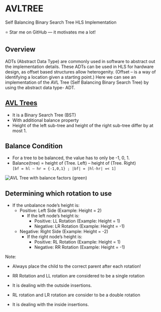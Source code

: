 # AVLTREE
Self Balancing Binary Search Tree HLS Implementation

:star: Star me on GitHub — it motivates me a lot!

## Overview
ADTs (Abstract Data Type) are commonly used in software to abstract out the implementation details. These ADTs can be used in HLS for hardware design, as offset based structures allow heterogenity. (Offset – is a way of identifying a location given a starting point.)
Here we can see an implementation of the AVL Tree (Self Balancing Binary Search Tree) by using the abstract data type- ADT.

## [AVL Trees](https://en.wikipedia.org/wiki/AVL_tree) 
- It is a Binary Search Tree (BST)
- With additional balance property
- Height of the left sub-tree and height of the right sub-tree differ by at most 1.

## Balance Condition
- For a tree to be balanced, the value has to only be -1, 0, 1. <br />
- Balance(tree) = height of (Tree. Left) – height of (Tree. Right) <br />
         `[bf = hl – hr = {-1,0,1} ; |bf| = |hl-hr| =< 1]`
         
![AVL Tree with balance factors (green)](https://en.wikipedia.org/wiki/AVL_tree#/media/File:AVL-tree-wBalance_K.svg)

## Determining which rotation to use
- If the unbalance node’s height is:<br />
  - Positive: Left Side (Example: Height = 2)<br />
 	  - If the left node’s height is:<br />
	       - Positive: LL Rotation (Example: Height = 1)<br />
	       - Negative: LR Rotation (Example: Height = -1)<br />
  - Negative: Right Side (Example: Height = -2)<br />
 	  - If the right node’s height is:<br />
	       - Positive: RL Rotation (Example: Height = 1)<br />
	       - Negative: RR Rotation (Example: Height = -1)<br />

Note:
-	Always place the child to the correct parent after each rotation!<br />
-	RR Rotation and LL rotation are considered to be a single rotation<br />
  - It is dealing with the outside insertions.<br />

-	RL rotation and LR rotation are consider to be a double rotation<br />
  - It is dealing with the inside insertions.
